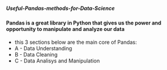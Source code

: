 ##### Useful-Pandas-methods-for-Data-Science

#### Pandas is a great library in Python that gives us the power and opportunity to manipulate and analyze our data 
  -  this 3 sections below are the main core of Pandas:
  - A - Data Understanding
  - B - Data Cleaning
  - C - Data Analisys and Manipulation
